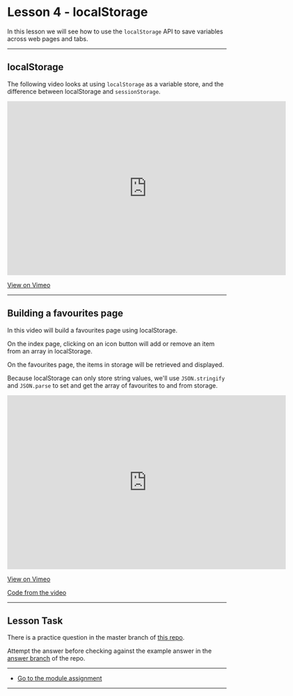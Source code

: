 # Lesson 4 - localStorage

In this lesson we will see how to use the `localStorage` API to save variables across web pages and tabs.

---

## localStorage

The following video looks at using `localStorage` as a variable store, and the difference between localStorage and `sessionStorage`.

<iframe src="https://player.vimeo.com/video/456596964" width="640" height="400" frameborder="0" allow="autoplay; fullscreen" allowfullscreen></iframe>

<a href="https://vimeo.com/456596964/8f0cf7767a" target="_blank">View on Vimeo</a>

---

## Building a favourites page

In this video will build a favourites page using localStorage.

On the index page, clicking on an icon button will add or remove an item from an array in localStorage.

On the favourites page, the items in storage will be retrieved and displayed.

Because localStorage can only store string values, we'll use `JSON.stringify` and `JSON.parse` to set and get the array of favourites to and from storage.

<iframe src="https://player.vimeo.com/video/457504978" width="640" height="400" frameborder="0" allow="autoplay; fullscreen" allowfullscreen></iframe>

<a href="https://vimeo.com/457504978/726aababe6" target="_blank">View on Vimeo</a>

<a href="https://github.com/NoroffFEU/localstorage-example" target="_blank">Code from the video</a>

---

## Lesson Task

There is a practice question in the master branch of [this repo](https://github.com/NoroffFEU/lesson-task-js2-module1-lesson4).

Attempt the answer before checking against the example answer in the [answer branch](https://github.com/NoroffFEU/lesson-task-js2-module1-lesson4/tree/answer) of the repo.

---

-   [Go to the module assignment](ma)

---

